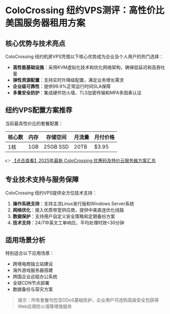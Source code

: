# ColoCrossing 纽约VPS测评：高性价比美国服务器租用方案

## 核心优势与技术亮点

ColoCrossing 纽约机房VPS凭借以下核心优势成为企业及个人用户的热门选择：

- **高性能基础设施**：采用KVM虚拟化技术和优化网络架构，确保低延迟和高吞吐量
- **弹性资源配置**：支持实时升降级配置，满足业务增长需求
- **企业级可靠性**：提供99.9%正常运行时间SLA保障
- **多重安全防护**：集成硬件防火墙、TLS加密传输和MFA多因素认证

## 纽约VPS配置方案推荐

当前最具性价比的套餐配置：

| 核心数 | 内存 | 存储空间 | 月流量 | 月付价格 |
|--------|------|----------|--------|----------|
| 1核    | 1GB  | 25GB SSD | 20TB   | $3.95    |

👉 [【点击查看】2025年最新 ColoCrossing 优惠码及特价云服务器方案汇总](https://bit.ly/ColoCrossing)

## 专业技术支持与服务保障

ColoCrossing 纽约VPS提供全方位技术支持：

1. **操作系统支持**：支持主流Linux发行版和Windows Server系统
2. **网络优化**：接入优质带宽供应商，提供中美直连优化线路
3. **数据保护**：支持用户自定义安全策略和定期备份方案
4. **技术支持**：24/7中英文工单响应，平均处理时效<30分钟

## 适用场景分析

特别适合以下应用场景：
- 跨境电商独立站建设
- 海外游戏服务器搭建
- 跨国企业远程办公系统
- 全球CDN节点部署
- 数据备份与容灾方案

> 提示：所有套餐均包含DDoS基础防护，企业用户可选购高级安全包获得Web应用防火墙等增值服务